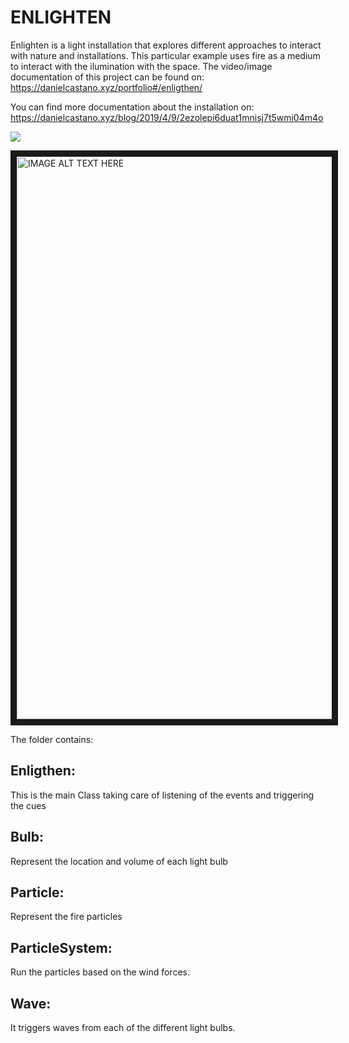 # ENLIGHTEN

Enlighten is a light installation that explores different approaches to interact with nature and installations. This particular example uses fire as a medium to interact with the ilumination with the space.
The video/image documentation of this project can be found on: https://danielcastano.xyz/portfolio#/enligthen/

You can find more documentation about the installation on:
https://danielcastano.xyz/blog/2019/4/9/2ezolepi6duat1mnisj7t5wmi04m4o

![](https://images.squarespace-cdn.com/content/5a660c0b1f318d7ab4e9ef29/1554841624049-TIF5K4BPQTDQCVSGMIG8/simulator.jpeg?format=1000w&content-type=image%2Fjpeg)


<a href="http://www.youtube.com/watch?feature=player_embedded&v=X0mm8jbAqIw
" target="_blank"><img src="http://img.youtube.com/vi/X0mm8jbAqIw/0.jpg" 
alt="IMAGE ALT TEXT HERE" width="1200" height="900" border="10" /></a>

The folder contains:

## Enligthen: 
This is the main Class taking care of listening of the events and triggering the cues

## Bulb: 
Represent the location and volume of each light bulb

## Particle: 
Represent the fire particles

## ParticleSystem: 
Run the particles based on the wind forces.

## Wave: 
It triggers waves from each of the different light bulbs.
